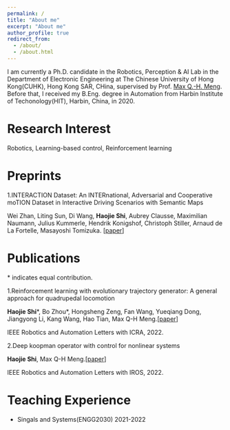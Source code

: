 ```yaml
---
permalink: /
title: "About me"
excerpt: "About me"
author_profile: true
redirect_from: 
  - /about/
  - /about.html
---
```


I am currently a Ph.D. candidate in the Robotics, Perception & AI Lab in the Department of Electronic Engineering at The Chinese University of Hong Kong(CUHK), Hong Kong SAR, CHina, supervised by Prof. [Max Q.-H. Meng](http://www.ee.cuhk.edu.hk/~qhmeng/). Before that, I received my B.Eng. degree in Automation from Harbin Institute of Techonology(HIT), Harbin, China, in 2020.


Research Interest
======
Robotics, Learning-based control, Reinforcement learning

Preprints
======

1.INTERACTION Dataset: An INTERnational, Adversarial and Cooperative moTION Dataset in Interactive Driving Scenarios with Semantic Maps

Wei Zhan, Liting Sun, Di Wang, **Haojie Shi**, Aubrey Clausse, Maximilian Naumann, Julius Kummerle, Hendrik Konigshof, Christoph Stiller, Arnaud de La Fortelle, Masayoshi Tomizuka. [[paper](https://arxiv.org/abs/1910.03088)]


Publications
=====
\* indicates equal contribution.

1.Reinforcement learning with evolutionary trajectory generator: A general approach for quadrupedal locomotion

**Haojie Shi***, Bo Zhou*, Hongsheng Zeng, Fan Wang, Yueqiang Dong, Jiangyong Li, Kang Wang, Hao Tian, Max Q-H Meng.[[paper](https://arxiv.org/pdf/2109.06409.pdf)]

IEEE Robotics and Automation Letters with ICRA, 2022.

2.Deep koopman operator with control for nonlinear systems

**Haojie Shi**, Max Q-H Meng.[[paper](https://arxiv.org/pdf/2202.08004.pdf)]

IEEE Robotics and Automation Letters with IROS, 2022.

Teaching Experience
=====
* Singals and Systems(ENGG2030) 2021-2022


